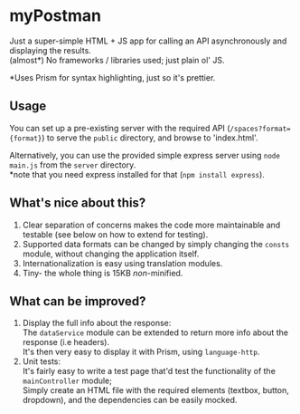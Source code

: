 # myPostman
Just a super-simple HTML + JS app for calling an API asynchronously and displaying the results.  
(almost*) No frameworks / libraries used; just plain ol' JS.  

*Uses Prism for syntax highlighting, just so it's prettier. 

## Usage
You can set up a pre-existing server with the required API (`/spaces?format={format}`) to serve the `public` directory, and browse to 'index.html'.  

Alternatively, you can use the provided simple express server using `node main.js` from the `server` directory.  
*note that you need express installed for that (`npm install express`).  

## What's nice about this?
1. Clear separation of concerns makes the code more maintainable and testable (see below on how to extend for testing).  
2. Supported data formats can be changed by simply changing the `consts` module, without changing the application itself.  
3. Internationalization is easy using translation modules.  
2. Tiny- the whole thing is 15KB *non*-minified.  

## What can be improved?
1. Display the full info about the response:  
The `dataService` module can be extended to return more info about the response (i.e headers).  
It's then very easy to display it with Prism, using `language-http`.  
2. Unit tests:  
It's fairly easy to write a test page that'd test the functionality of the `mainController` module;  
Simply create an HTML file with the required elements (textbox, button, dropdown), and the dependencies can be easily mocked.  
